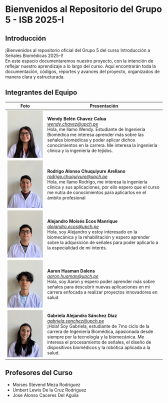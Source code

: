 # Bienvenidos al Repositorio del Grupo 5 - ISB 2025-I
## Introducción
¡Bienvenidos al repositorio oficial del Grupo 5 del curso Introducción a Señales Biomédicas 2025-I! <br>
En este espacio documentaremos nuestro proyecto, con la intención de reflejar nuestro aprendizaje a lo largo del curso. 
Aquí encontrarán toda la documentación, códigos, reportes y avances del proyecto, organizados de manera clara y estructurada.
## Integrantes del Equipo

| Foto | Presentación | 
|----------|----------|
| ![Wendy Belén Chavez Calua](Otros/Fotos_Presentacion/Wendy.jpg)   | **Wendy Belén Chavez Calua** <br> *wendy.chavez@upch.pe* <br>Hola, me llamo Wendy. Estudiante de Ingeniería Biomédica me interesa aprender más sobre las señales biomédicas y poder aplicar dichos conocimientos en la carrera. Me interesa la ingeniería clínica y la ingeniería de tejidos.   |
| ![Rodrigo Alonso Chuquiyure Arellano](Otros/Fotos_Presentacion/Rodrigo.jpg) | **Rodrigo Alonso Chuquiyure Arellano** <br>*rodrigo.chuquiyure@upch.pe* <br>Hola, me llamo Rodrigo, me interesa la ingeniería clínica y sus aplicaciones, por ello espero que el curso me nutra de conocimientos para aplicarlos en el ámbito profesional |
| ![Alejandro Moisés Ecos Manrique](Otros/Fotos_Presentacion/Alejandro.jpg)     | **Alejandro Moisés Ecos Manrique** <br>*alejandro.ecos@upch.pe* <br>Hola, soy Alejandro y estoy interesado en la biomecánica y la rehabilitación y espero aprender sobre la adquisición de señales para poder aplicarlo a la especialidad de mi interés.   |
| ![Aaron Huaman Dalens](Otros/Fotos_Presentacion/Aaron.jpg) | **Aaron Huaman Dalens** <br>*aaron.huaman@upch.pe* <br>Hola, soy Aaron y espero poder aprender más sobre señales para descubrir nuevas aplicaciones en mi carrera enfocada a realizar proyectos innovadores en salud | 
| ![Gabriela Alejandra Sánchez Díaz](Otros/Fotos_Presentacion/Gabriela.jpg)    | **Gabriela Alejandra Sánchez Díaz** <br>*gabriela.sanchez@upch.pe* <br>¡Hola! Soy Gabriela, estudiante de 7mo ciclo de la carrera de Ingeniería Biomédica, apasionada desde siempre por la tecnología y la biomecánica. Me interesa el procesamiento de señales, el diseño de dispositivos biomédicos y la robótica aplicada a la salud. | 

## Profesores del Curso

- Moises Stevend Meza Rodriguez
- Umbert Lewis De la Cruz Rodriguez
- Jose Alonso Caceres Del Aguila

